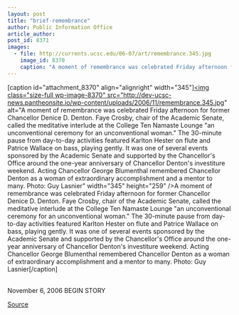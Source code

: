 ```yaml
---
layout: post
title: "brief-remembrance"
author: Public Information Office
article_author: 
post_id: 8371
images:
  - file: http://currents.ucsc.edu/06-07/art/remembrance.345.jpg
    image_id: 8370
    caption: "A moment of remembrance was celebrated Friday afternoon for former Chancellor Denice D. Denton. Faye Crosby, chair of the Academic Senate, called the meditative interlude at the College Ten Namaste Lounge 'an unconventional ceremony for an unconventional woman.' The 30-minute pause from day-to-day activities featured Karlton Hester on flute and Patrice Wallace on bass, playing gently. It was one of several events sponsored by the Academic Senate and supported by the Chancellor's Office around the one-year anniversary of Chancellor Denton's investiture weekend. Acting Chancellor George Blumenthal remembered Chancellor Denton as a woman of extraordinary accomplishment and a mentor to many. Photo: Guy Lasnier"
---
```


[caption id="attachment_8370" align="alignright" width="345"]<a href="http://dev-ucsc-news.pantheonsite.io/wp-content/uploads/2006/11/remembrance.345.jpg"><img class="size-full wp-image-8370" src="http://dev-ucsc-news.pantheonsite.io/wp-content/uploads/2006/11/remembrance.345.jpg" alt="A moment of remembrance was celebrated Friday afternoon for former Chancellor Denice D. Denton. Faye Crosby, chair of the Academic Senate, called the meditative interlude at the College Ten Namaste Lounge "an unconventional ceremony for an unconventional woman." The 30-minute pause from day-to-day activities featured Karlton Hester on flute and Patrice Wallace on bass, playing gently. It was one of several events sponsored by the Academic Senate and supported by the Chancellor's Office around the one-year anniversary of Chancellor Denton's investiture weekend. Acting Chancellor George Blumenthal remembered Chancellor Denton as a woman of extraordinary accomplishment and a mentor to many. Photo: Guy Lasnier" width="345" height="259" /></a>A moment of remembrance was celebrated Friday afternoon for former Chancellor Denice D. Denton. Faye Crosby, chair of the Academic Senate, called the meditative interlude at the College Ten Namaste Lounge "an unconventional ceremony for an unconventional woman." The 30-minute pause from day-to-day activities featured Karlton Hester on flute and Patrice Wallace on bass, playing gently. It was one of several events sponsored by the Academic Senate and supported by the Chancellor's Office around the one-year anniversary of Chancellor Denton's investiture weekend. Acting Chancellor George Blumenthal remembered Chancellor Denton as a woman of extraordinary accomplishment and a mentor to many. Photo: Guy Lasnier[/caption]
<p>
  <a name="content" id="content"></a><br>
  November 6, 2006 BEGIN STORY
</p>
<p><a href="http://www1.ucsc.edu/currents/06-07/11-06/brief-remembrance.asp" title="Permalink to brief-remembrance">Source</a></p>
